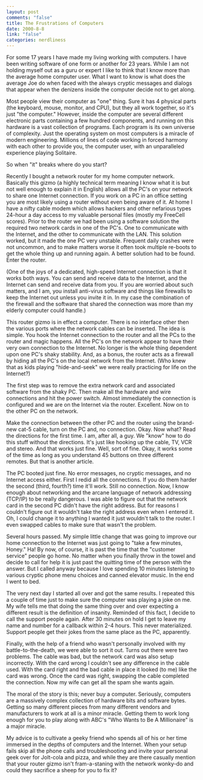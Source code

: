 ```yaml
--- 
layout: post
comments: "false"
title: The Frustrations of Computers
date: 2000-8-8
link: "false"
categories: nerdliness
---
```

For some 17 years I have made my living working with computers. I have been writing software of one form or         another for 23 years. While I am not holding myself out as a guru or expert I like to think that I know more          than the average home computer user. What I want to know is what does the average Joe do when faced with the          always cryptic messages and dialogs that appear when the denizens inside the computer decide not to get along.

Most people view their computer as "one" thing. Sure it has 4 physical parts (the keyboard, mouse, monitor,          and CPU), but they all work together, so it's just "the computer." However, inside the computer are several          different electronic parts containing a few hundred components, and running on this hardware is a vast          collection of programs. Each program is its own universe of complexity. Just the operating system on most          computers is a miracle of modern engineering. Millions of lines of code working in forced harmony with each          other to provide you, the computer user, with an unparalleled experience playing Solitaire.

So when "it" breaks where do you start?

Recently I bought a network router for my home computer network. Basically this gizmo (a highly technical term          meaning I know what it is but not well enough to explain it in English) allows all the PC's on your network to          share one Internet connection. If you work on a PC in an office setting you are most likely using a router          without even being aware of it. At home I have a nifty cable modem which allows hackers and other nefarious          types 24-hour a day access to my valuable personal files (mostly my FreeCell scores). Prior to the router we          had been using a software solution the required two network cards in one of the PC's. One to communicate with          the Internet, and the other to communicate with the LAN. This solution worked, but it made the one PC          very unstable. Frequent daily crashes were not uncommon, and to make matters worse it often took multiple re-boots          to get the whole thing up and running again. A better solution had to be found. Enter the router.

(One of the joys of a dedicated, high-speed Internet connection is that it works both ways. You can send and          receive data to the Internet, and the Internet can send and receive data from you. If you are worried about          such matters, and I am, you install anti-virus software and things like firewalls to keep the Internet out          unless you invite it in. In my case the combination of the firewall and the software that shared the connection          was more than my elderly computer could handle.)

This router gizmo is in effect a computer. There is no interface other then the various ports where the network          cables can be inserted. The idea is simple. You hook the Internet connection to the router and all the PCs to          the router and magic happens. All the PC's on the network appear to have their very own connection to the Internet.          No longer is the whole thing dependent upon one PC's shaky stability. And, as a bonus, the router acts as a          firewall by hiding all the PC's on the local network from the Internet. (Who knew that as kids playing          "hide-and-seek" we were really practicing for life on the Internet?)

The first step was to remove the extra network card and associated software from the shaky PC. Then make all          the hardware and wire connections and hit the power switch. Almost immediately the connection is configured and we          are on the Internet via the router. Excellent. Now on to the other PC on the network.

Make the connection between the other PC and the router using the brand-new cat-5 cable, turn on the PC and,          no connection. Okay. Now what? Read the directions for the first time. I am, after all, a guy. We "know" how          to do this stuff without the directions. It's just like hooking up the cable, TV, VCR and stereo. And that works          just fine. Well, sort of fine. Okay, it works some of the time as long as you understand 45 buttons on three          different remotes. But that is another article.

The PC booted just fine. No error messages, no cryptic messages, and no Internet access either. First I redid all          the connections. If you do them harder the second (third, fourth?) time it'll work. Still no connection.          Now, I know enough about networking and the arcane language of network addressing (TCP/IP) to be really          dangerous. I was able to figure out that the network card in the second PC didn't have the right address.          But for reasons I couldn't figure out it wouldn't take the right address even when I entered it. Oh, I could          change it to anything I wanted it just wouldn't talk to the router. I even swapped cables to make sure that wasn't          the problem.

Several hours passed. My simple little change that was going to improve our home connection to the Internet was          just going to "take a few minutes, Honey." Ha! By now, of course, it is past the time that the "customer          service" people go home. No matter when you finally throw in the towel and decide to call for help it is just past          the quitting time of the person with the answer. But I called anyway because I love spending 10 minutes listening          to various cryptic phone menu choices and canned elevator music. In the end I went to bed.

The very next day I started all over and got the same results. I repeated this a couple of time just to make          sure the computer was playing a joke on me. My wife tells me that doing the same thing over and over          expecting a different result is the definition of insanity. Reminded of this fact, I decide to call the support          people again. After 30 minutes on hold I get to leave my name and number for a callback within 2-4 hours.          This never materialized. Support people get their jokes from the same place as the PC, apparently.

Finally, with the help of a friend who wasn't personally involved with my battle-to-the-death, we were able to          sort it out. Turns out there were two problems. The cable was bad, but the network card was also setup incorrectly.         With the card wrong I couldn't see any difference in the cable used. With the card right and the bad cable in          place it looked (to me) like the card was wrong. Once the card was right, swapping the cable completed the          connection. Now my wife can get all the spam she wants again.

The moral of the story is this; never buy a computer. Seriously, computers are a massively complex collection of          hardware bits and software bytes. Getting so many different pieces from many different vendors and manufacturers          to work at all is a minor miracle. Getting them to work long enough for you to play along with ABC's          "Who Wants to Be A Millionaire" is a major miracle.

My advice is to cultivate a geeky friend who spends all of his or her time immersed in the depths of computers          and the Internet. When your setup fails skip all the phone calls and troubleshooting and invite your personal          geek over for Jolt-cola and pizza, and while they are there casually mention that your router gizmo isn't          fram-a-staning with the network wonky-do and could they sacrifice a sheep for you to fix it?



